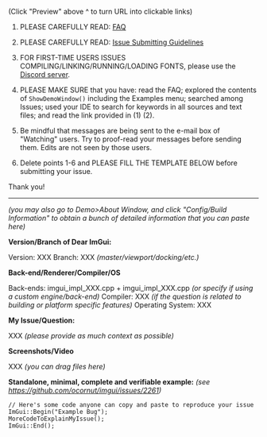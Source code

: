 (Click "Preview" above ^ to turn URL into clickable links)

1. PLEASE CAREFULLY READ: [FAQ](https://github.com/ocornut/imgui/blob/master/docs/FAQ.md)

2. PLEASE CAREFULLY READ: [Issue Submitting Guidelines](https://github.com/ocornut/imgui/issues/2261)

3. FOR FIRST-TIME USERS ISSUES COMPILING/LINKING/RUNNING/LOADING FONTS,  please use the [Discord server](http://discord.dearimgui.org).

4. PLEASE MAKE SURE that you have: read the FAQ; explored the contents of `ShowDemoWindow()` including the Examples menu; searched among Issues; used your IDE to search for keywords in all sources and text files; and read the link provided in (1) (2).

5. Be mindful that messages are being sent to the e-mail box of "Watching" users. Try to proof-read your messages before sending them. Edits are not seen by those users.

6. Delete points 1-6 and PLEASE FILL THE TEMPLATE BELOW before submitting your issue.

Thank you!

----

_(you may also go to Demo>About Window, and click "Config/Build Information" to obtain a bunch of detailed information that you can paste here)_

**Version/Branch of Dear ImGui:**

Version: XXX
Branch: XXX _(master/viewport/docking/etc.)_

**Back-end/Renderer/Compiler/OS**

Back-ends: imgui_impl_XXX.cpp + imgui_impl_XXX.cpp _(or specify if using a custom engine/back-end)_
Compiler: XXX _(if the question is related to building or platform specific features)_
Operating System: XXX

**My Issue/Question:**

XXX _(please provide as much context as possible)_

**Screenshots/Video**

XXX _(you can drag files here)_

**Standalone, minimal, complete and verifiable example:** _(see https://github.com/ocornut/imgui/issues/2261)_
```
// Here's some code anyone can copy and paste to reproduce your issue
ImGui::Begin("Example Bug");
MoreCodeToExplainMyIssue();
ImGui::End();
```
